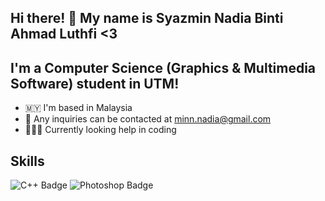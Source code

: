 ## Hi there! 👋 My name is Syazmin Nadia Binti Ahmad Luthfi <3

## I'm a Computer Science (Graphics & Multimedia Software) student in UTM!

- 🇲🇾 I'm based in Malaysia 
- 📧 Any inquiries can be contacted at [minn.nadia@gmail.com](mailto:minn.nadia@gmail.com)
- 👩🏻‍💻 Currently looking help in coding

## Skills 
![C++ Badge](https://img.shields.io/badge/C%2B%2B-blue?style=flat&logo=c%2B%2B)
![Photoshop Badge](https://img.shields.io/badge/Photoshop-CS6-blue)




<!--
**syazminnadia/syazminnadia** is a ✨ _special_ ✨ repository because its `README.md` (this file) appears on your GitHub profile.

Here are some ideas to get you started:

- 🔭 I’m currently working on ...
- 🌱 I’m currently learning ...
- 👯 I’m looking to collaborate on ...
- 🤔 I’m looking for help with ...
- 💬 Ask me about ...
- 📫 How to reach me: ...
- 😄 Pronouns: ...
- ⚡ Fun fact: ...
-->

